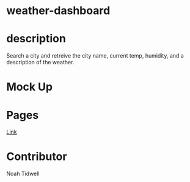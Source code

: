 # weather-dashboard

# description

Search a city and retreive the city name, current temp, humidity, and a description of the weather.

# Mock Up

# Pages
<a href="https://noahtidwell.github.io/weather-dashboard/">Link</a>

# Contributor
Noah Tidwell
